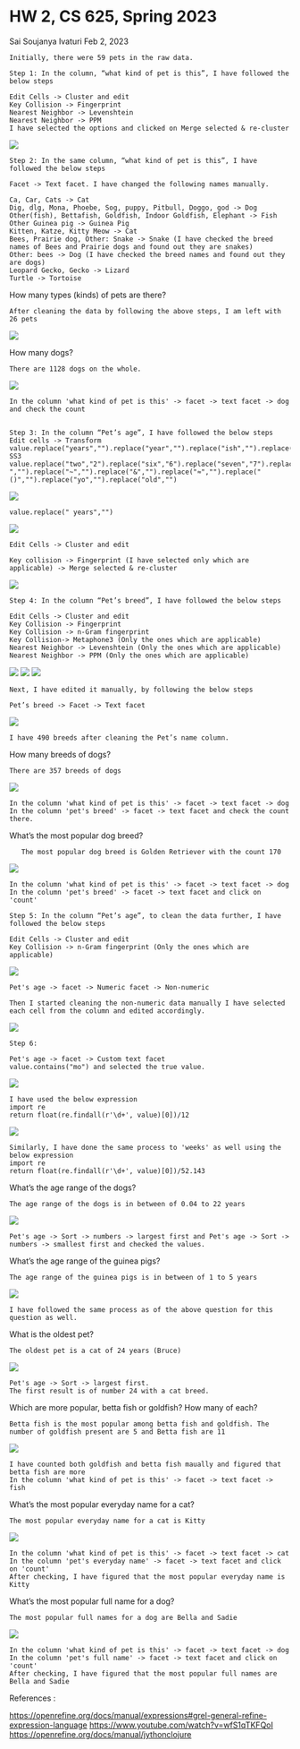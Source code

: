 HW 2, CS 625, Spring 2023
================
Sai Soujanya Ivaturi
Feb 2, 2023

    Initially, there were 59 pets in the raw data. 

    Step 1: In the column, “what kind of pet is this”, I have followed the below steps

    Edit Cells -> Cluster and edit 
    Key Collision -> Fingerprint
    Nearest Neighbor -> Levenshtein
    Nearest Neighbor -> PPM
    I have selected the options and clicked on Merge selected & re-cluster

![](Screen2.png)

    Step 2: In the same column, “what kind of pet is this”, I have followed the below steps

    Facet -> Text facet. I have changed the following names manually.

    Ca, Car, Cats -> Cat
    Dig, dlg, Mona, Phoebe, Sog, puppy, Pitbull, Doggo, god -> Dog
    Other(fish), Bettafish, Goldfish, Indoor Goldfish, Elephant -> Fish
    Other Guinea pig -> Guinea Pig
    Kitten, Katze, Kitty Meow -> Cat
    Bees, Prairie dog, Other: Snake -> Snake (I have checked the breed names of Bees and Prairie dogs and found out they are snakes)
    Other: bees -> Dog (I have checked the breed names and found out they are dogs)
    Leopard Gecko, Gecko -> Lizard
    Turtle -> Tortoise

How many types (kinds) of pets are there?

    After cleaning the data by following the above steps, I am left with 26 pets

![](Screen1.png)

How many dogs?

    There are 1128 dogs on the whole. 

![](Screen3.png)

    In the column 'what kind of pet is this' -> facet -> text facet -> dog and check the count


    Step 3: In the column “Pet’s age”, I have followed the below steps
    Edit cells -> Transform
    value.replace("years","").replace("year","").replace("ish","").replace("yesrs","")
    SS3
    value.replace("two","2").replace("six","6").replace("seven","7").replace("½",".5").replace("1/2",".5").replace(" ","").replace("~","").replace("&","").replace("≈","").replace("()","").replace("yo","").replace("old","")

![](Screen4.png)

    value.replace(" years","")

![](Screen5.png)

    Edit Cells -> Cluster and edit 

    Key collision -> Fingerprint (I have selected only which are applicable) -> Merge selected & re-cluster

![](Screen6.png)

    Step 4: In the column “Pet’s breed”, I have followed the below steps

    Edit Cells -> Cluster and edit 
    Key Collision -> Fingerprint
    Key Collision -> n-Gram fingerprint
    Key Collision-> Metaphone3 (Only the ones which are applicable)
    Nearest Neighbor -> Levenshtein (Only the ones which are applicable)
    Nearest Neighbor -> PPM (Only the ones which are applicable)

![](Screen7.png) ![](Screen8.png) ![](Screen9.png)

    Next, I have edited it manually, by following the below steps

    Pet’s breed -> Facet -> Text facet

![](Screen10.png)

    I have 490 breeds after cleaning the Pet’s name column.

How many breeds of dogs?

    There are 357 breeds of dogs

![](Screen11.png)

    In the column 'what kind of pet is this' -> facet -> text facet -> dog 
    In the column 'pet's breed' -> facet -> text facet and check the count there.

What’s the most popular dog breed?

       The most popular dog breed is Golden Retriever with the count 170
       

![](Screen12.png)

    In the column 'what kind of pet is this' -> facet -> text facet -> dog 
    In the column 'pet's breed' -> facet -> text facet and click on 'count'

    Step 5: In the column “Pet’s age”, to clean the data further, I have followed the below steps

    Edit Cells -> Cluster and edit 
    Key Collision -> n-Gram fingerprint (Only the ones which are applicable)

![](Screen13.png)

    Pet's age -> facet -> Numeric facet -> Non-numeric

    Then I started cleaning the non-numeric data manually I have selected each cell from the column and edited accordingly.

![](Screen14.png)

    Step 6: 

    Pet's age -> facet -> Custom text facet
    value.contains("mo") and selected the true value.

![](Screen15.png)

    I have used the below expression 
    import re
    return float(re.findall(r'\d+', value)[0])/12

![](Screen16.png)

    Similarly, I have done the same process to 'weeks' as well using the below expression
    import re
    return float(re.findall(r'\d+', value)[0])/52.143

What’s the age range of the dogs?

    The age range of the dogs is in between of 0.04 to 22 years

![](Screen17.png)

    Pet's age -> Sort -> numbers -> largest first and Pet's age -> Sort -> numbers -> smallest first and checked the values.

What’s the age range of the guinea pigs?

    The age range of the guinea pigs is in between of 1 to 5 years

![](Screen18.png)

    I have followed the same process as of the above question for this question as well.

What is the oldest pet?

    The oldest pet is a cat of 24 years (Bruce)

![](Screen19.png)

    Pet's age -> Sort -> largest first.
    The first result is of number 24 with a cat breed.

Which are more popular, betta fish or goldfish? How many of each?

    Betta fish is the most popular among betta fish and goldfish. The number of goldfish present are 5 and Betta fish are 11

![](Screen20.png)

    I have counted both goldfish and betta fish maually and figured that betta fish are more
    In the column 'what kind of pet is this' -> facet -> text facet -> fish

What’s the most popular everyday name for a cat?

    The most popular everyday name for a cat is Kitty

![](Screen21.png)

    In the column 'what kind of pet is this' -> facet -> text facet -> cat 
    In the column 'pet's everyday name' -> facet -> text facet and click on 'count'
    After checking, I have figured that the most popular everyday name is Kitty

What’s the most popular full name for a dog?

    The most popular full names for a dog are Bella and Sadie

![](Screen22.png)

    In the column 'what kind of pet is this' -> facet -> text facet -> dog 
    In the column 'pet's full name' -> facet -> text facet and click on 'count'
    After checking, I have figured that the most popular full names are Bella and Sadie

References :

<https://openrefine.org/docs/manual/expressions#grel-general-refine-expression-language>
<https://www.youtube.com/watch?v=wfS1qTKFQoI>
<https://openrefine.org/docs/manual/jythonclojure>
